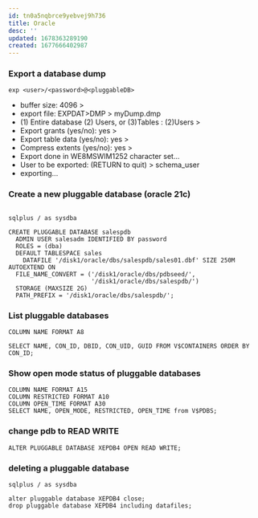 ```yaml
---
id: tn0a5nqbrce9yebvej9h736
title: Oracle
desc: ''
updated: 1678363289190
created: 1677666402987
---
```


### Export a database dump  
```shell
exp <user>/<password>@<pluggableDB>
```
- buffer size: 4096 >
- export file: EXPDAT>DMP > myDump.dmp
- (1) Entire database (2) Users, or (3)Tables : (2)Users >
- Export grants (yes/no): yes >
- Export table data (yes/no): yes >
- Compress extents (yes/no): yes >
- Export done in WE8MSWIM1252 character set...
- User to be exported: (RETURN to quit) > schema_user
- exporting...

### Create a new pluggable database (oracle 21c)  
```shell

sqlplus / as sysdba

CREATE PLUGGABLE DATABASE salespdb
  ADMIN USER salesadm IDENTIFIED BY password
  ROLES = (dba)
  DEFAULT TABLESPACE sales
    DATAFILE '/disk1/oracle/dbs/salespdb/sales01.dbf' SIZE 250M AUTOEXTEND ON
  FILE_NAME_CONVERT = ('/disk1/oracle/dbs/pdbseed/',
                       '/disk1/oracle/dbs/salespdb/')
  STORAGE (MAXSIZE 2G)
  PATH_PREFIX = '/disk1/oracle/dbs/salespdb/';
```

### List pluggable databases  
```shell
COLUMN NAME FORMAT A8

SELECT NAME, CON_ID, DBID, CON_UID, GUID FROM V$CONTAINERS ORDER BY CON_ID;
```

### Show open mode status of pluggable databases  
```shell
COLUMN NAME FORMAT A15
COLUMN RESTRICTED FORMAT A10
COLUMN OPEN_TIME FORMAT A30
SELECT NAME, OPEN_MODE, RESTRICTED, OPEN_TIME from V$PDBS;
```

### change pdb to READ WRITE  
```shell
ALTER PLUGGABLE DATABASE XEPDB4 OPEN READ WRITE;
```

### deleting a pluggable database  
```shell
sqlplus / as sysdba

alter pluggable database XEPDB4 close;
drop pluggable database XEPDB4 including datafiles;
```
